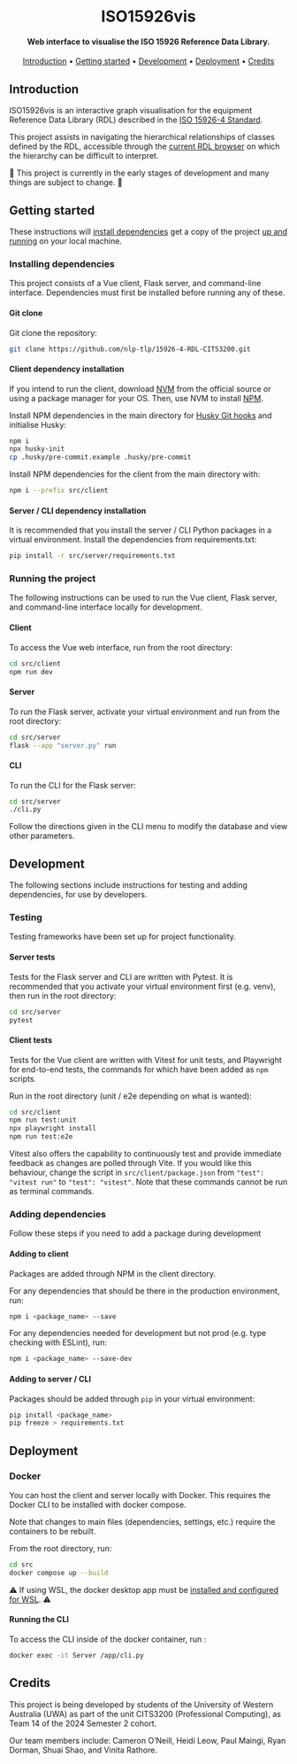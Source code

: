 <h1 align="center">
  <br>
  ISO15926vis
  <br>
</h1>
<h4 align="center">Web interface to visualise the ISO 15926 Reference Data Library.</h4>
<p align="center">
  <a href="#introduction">Introduction</a> •
  <a href="#getting-started">Getting started</a> •
  <a href="#development">Development</a> •
  <a href="#deployment">Deployment</a> •
  <a href="#credits">Credits</a>
</p>

## Introduction

ISO15926vis is an interactive graph visualisation for the equipment Reference Data Library (RDL) described in the [ISO 15926-4 Standard](https://15926.org/).

This project assists in navigating the hierarchical relationships of classes defined by the RDL, accessible through the [current RDL browser](https://data.15926.org/rdl/) on which the hierarchy can be difficult to interpret.

🚧 This project is currently in the early stages of development and many things are subject to change. 🚧

## Getting started

These instructions will [install dependencies](#installing-dependencies) get a copy of the project [up and running](#running-the-project) on your local machine.

### Installing dependencies

This project consists of a Vue client, Flask server, and command-line interface. Dependencies must first be installed before running any of these.

#### Git clone

Git clone the repository:

```bash
git clone https://github.com/nlp-tlp/15926-4-RDL-CITS3200.git
```

#### Client dependency installation

If you intend to run the client, download [NVM](https://github.com/nvm-sh/nvm) from the official source or using a package manager for your OS. Then, use NVM to install [NPM](https://nodejs.org/en/download/package-manager).

Install NPM dependencies in the main directory for [Husky Git hooks](https://typicode.github.io/husky/) and initialise Husky:

```bash
npm i
npx husky-init
cp .husky/pre-commit.example .husky/pre-commit
```

Install NPM dependencies for the client from the main directory with:

```bash
npm i --prefix src/client
```

#### Server / CLI dependency installation

It is recommended that you install the server / CLI Python packages in a virtual environment. Install the dependencies from requirements.txt:

```bash
pip install -r src/server/requirements.txt
```

### Running the project

The following instructions can be used to run the Vue client, Flask server, and command-line interface locally for development.

#### Client

To access the Vue web interface, run from the root directory:

```bash
cd src/client
npm run dev
```

#### Server

To run the Flask server, activate your virtual environment and run from the root directory:

```bash
cd src/server
flask --app "server.py" run
```

#### CLI

To run the CLI for the Flask server:

```bash
cd src/server
./cli.py
```

Follow the directions given in the CLI menu to modify the database and view other parameters.

## Development

The following sections include instructions for testing and adding dependencies, for use by developers.

### Testing

Testing frameworks have been set up for project functionality.

#### Server tests

Tests for the Flask server and CLI are written with Pytest. It is recommended that you activate your virtual environment first (e.g. venv), then run in the root directory:

```bash
cd src/server
pytest
```

#### Client tests

Tests for the Vue client are written with Vitest for unit tests, and Playwright for end-to-end tests, the commands for which have been added as `npm` scripts.

Run in the root directory (unit / e2e depending on what is wanted):

```bash
cd src/client
npm run test:unit
npx playwright install
npm run test:e2e
```

Vitest also offers the capability to continuously test and provide immediate feedback as changes are polled through Vite. If you would like this behaviour, change the script in `src/client/package.json` from `"test": "vitest run"` to `"test": "vitest"`. Note that these commands cannot be run as terminal commands.

### Adding dependencies

Follow these steps if you need to add a package during development

#### Adding to client

Packages are added through NPM in the client directory.

For any dependencies that should be there in the production environment, run:

```bash
npm i <package_name> --save
```

For any dependencies needed for development but not prod (e.g. type checking with ESLint), run:

```bash
npm i <package_name> --save-dev
```

#### Adding to server / CLI

Packages should be added through `pip` in your virtual environment:

```bash
pip install <package_name>
pip freeze > requirements.txt
```

## Deployment

### Docker

You can host the client and server locally with Docker. This requires the Docker CLI to be installed with docker compose.

Note that changes to main files (dependencies, settings, etc.) require the containers to be rebuilt.

From the root directory, run:

```bash
cd src
docker compose up --build
```

⚠️ If using WSL, the docker desktop app must be [installed and configured for WSL](https://docs.docker.com/desktop/wsl/). ⚠️

#### Running the CLI

To access the CLI inside of the docker container, run :

```bash
docker exec -it Server /app/cli.py
```

## Credits

This project is being developed by students of the University of Western Australia (UWA) as part of the unit CITS3200 (Professional Computing), as Team 14 of the 2024 Semester 2 cohort.

Our team members include: Cameron O’Neill, Heidi Leow, Paul Maingi, Ryan Dorman, Shuai Shao, and Vinita Rathore.
